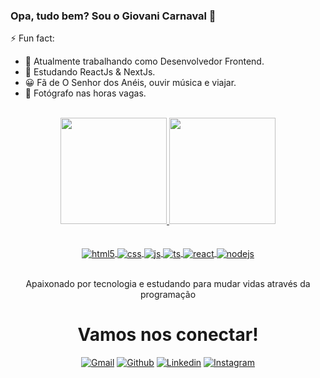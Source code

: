 ### Opa, tudo bem? Sou o Giovani Carnaval 👋

⚡ Fun fact:
- 🔭 Atualmente trabalhando como Desenvolvedor Frontend.
- 🌱 Estudando ReactJs & NextJs.
- 😀 Fã de O Senhor dos Anéis, ouvir música e viajar.
- 📸 Fotógrafo nas horas vagas.

<div style="display: inline_block" align="center"><br>

  <a href="https://github.com/gi-carnaval?tab=repositories">
    <img height="170em" src="https://github-readme-stats.vercel.app/api?username=gi-carnaval&show_icons=true&theme=dark&include_all_commits=true&count_private=true" />
    <img height="170em" src="https://github-readme-stats.vercel.app/api/top-langs/?username=gi-carnaval&layout=compact&langs_count=7&theme=dark" />
  </a>

  <div style="display: inline_block">
    <br>
    <br>
    <a href="https://github.com/gi-carnaval?tab=repositories">
      <img align="center" alt="html5" src="https://img.shields.io/badge/HTML5-E34F26?style=for-the-badge&logo=html5&logoColor=white" />
      <img align="center" alt="css" src="https://img.shields.io/badge/CSS3-1572B6?style=for-the-badge&logo=css3&logoColor=white" />
      <img align="center" alt="js" src="https://img.shields.io/badge/JavaScript-F7DF1E?style=for-the-badge&logo=javascript&logoColor=black" />
      <img align="center" alt="ts" src="https://img.shields.io/badge/TypeScript-007ACC?style=for-the-badge&logo=typescript&logoColor=white" />
      <img align="center" alt="react" src="https://img.shields.io/badge/React-20232A?style=for-the-badge&logo=react&logoColor=61DAFB" />
      <img align="center" alt="nodejs" src="https://img.shields.io/badge/Node.js-43853D?style=for-the-badge&logo=node.js&logoColor=white" />
    </a>
    <br>
    <br>
  </div>
  
  
  Apaixonado por tecnologia e estudando para mudar vidas através da programação

  
  # Vamos nos conectar!
  
  [![Gmail](https://img.shields.io/badge/Gmail-D14836?style=for-the-badge&logo=gmail&logoColor=white)](mailto:gi.carnaval91@gmail.com)
  [![Github](https://img.shields.io/badge/GitHub-100000?style=for-the-badge&logo=github&logoColor=white)](https://github.com/gi-carnaval)
  [![Linkedin](https://img.shields.io/badge/LinkedIn-0077B5?style=for-the-badge&logo=linkedin&logoColor=white)](https://www.linkedin.com/in/giovani-carnaval/)
  [![Instagram](https://img.shields.io/badge/Instagram-E4405F?style=for-the-badge&logo=instagram&logoColor=white)](https://www.instagram.com/giovani_carnaval/)
</div>
